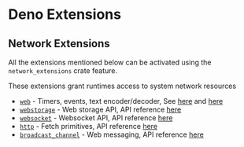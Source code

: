 # Deno Extensions
## Network Extensions

All the extensions mentioned below can be activated using the `network_extensions` crate feature.

These extensions grant runtimes access to system network resources

- [`web`](web.md) - Timers, events, text encoder/decoder, See [here](https://w3c.github.io/FileAPI) and [here](https://fetch.spec.whatwg.org/)
- [`webstorage`](webstorage.md) - Web storage API, API reference [here](https://html.spec.whatwg.org/multipage/webstorage.html)
- [`websocket`](websocket.md) - Websocket API, API reference [here](https://websockets.spec.whatwg.org)
- [`http`](http.md) - Fetch primitives, API reference [here](https://fetch.spec.whatwg.org/)
- [`broadcast_channel`](broadcast_channel.md) - Web messaging, API reference [here](https://html.spec.whatwg.org/multipage/web-messaging.html)